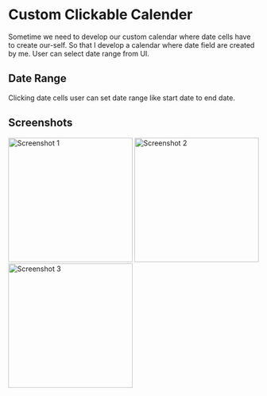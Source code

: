 # Custom Clickable Calender
Sometime we need to develop our custom calendar where date cells have to create our-self. So that I develop a calendar where date field are created by me. User can select date range from UI.

## Date Range
Clicking date cells user can set date range like start date to end date.  

## Screenshots 
<img src="https://github.com/aliahmedbd/CustomClickableCalender/blob/master/Screenshot_20180809-163417.png" width="250" alt="Screenshot 1"/>
<img src="https://github.com/aliahmedbd/CustomClickableCalender/blob/master/Screenshot_20180809-163418.png" width="250" alt="Screenshot 2"/>
<img src="https://github.com/aliahmedbd/CustomClickableCalender/blob/master/Screenshot_20180809-163419.png" width="250" alt="Screenshot 3"/>



